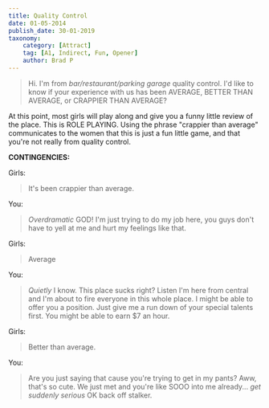 ```yaml
---
title: Quality Control
date: 01-05-2014
publish_date: 30-01-2019
taxonomy:
    category: [Attract]
    tag: [A1, Indirect, Fun, Opener]
    author: Brad P
---
```


> Hi. I'm from _bar/restaurant/parking garage_ quality control. I'd like to know if your experience with us has been AVERAGE, BETTER THAN AVERAGE, or CRAPPIER THAN AVERAGE?

At this point, most girls will play along and give you a funny little review of the place. This is ROLE PLAYING. Using the phrase "crappier than average" communicates to the women that this is just a fun little game, and that you're not
really from quality control.

**CONTINGENCIES:**

Girls:
> It's been crappier than average.

You:
> _Overdramatic_ GOD! I'm just trying to do my job here, you guys don't have to yell at me and hurt my feelings like that.

Girls:
> Average

You:
> _Quietly_ I know. This place sucks right? Listen I'm here from central and I'm about to fire everyone in this whole place. I might be able to offer you a position. Just give me a run down of your special talents first. You might be able to earn $7 an hour.

Girls:
> Better than average.

You: 
> Are you just saying that cause you're trying to get in my pants? Aww, that's so cute. We just met and you're like SOOO into me already... _get suddenly serious_ OK back off stalker.